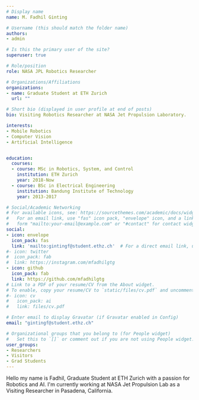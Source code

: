 ```yaml
---
# Display name
name: M. Fadhil Ginting

# Username (this should match the folder name)
authors:
- admin

# Is this the primary user of the site?
superuser: true

# Role/position
role: NASA JPL Robotics Researcher

# Organizations/Affiliations
organizations:
- name: Graduate Student at ETH Zurich
  url: ""

# Short bio (displayed in user profile at end of posts)
bio: Visiting Robotics Researcher at NASA Jet Propulsion Laboratory.

interests:
- Mobile Robotics
- Computer Vision
- Artificial Intelligence


education:
  courses:
  - course: MSc in Robotics, System, and Control
    institution: ETH Zurich
    year: 2018-Now
  - course: BSc in Electrical Engineering
    institution: Bandung Institute of Technology
    year: 2013-2017

# Social/Academic Networking
# For available icons, see: https://sourcethemes.com/academic/docs/widgets/#icons
#   For an email link, use "fas" icon pack, "envelope" icon, and a link in the
#   form "mailto:your-email@example.com" or "#contact" for contact widget.
social:
- icon: envelope
  icon_pack: fas
  link: 'mailto:gintingf@student.ethz.ch'  # For a direct email link, use "mailto:test@example.org".
#- icon: twitter
#  icon_pack: fab
#  link: https://instagram.com/mfadhilgtg
- icon: github
  icon_pack: fab
  link: https://github.com/mfadhilgtg
# Link to a PDF of your resume/CV from the About widget.
# To enable, copy your resume/CV to `static/files/cv.pdf` and uncomment the lines below.  
#- icon: cv
#   icon_pack: ai
#   link: files/cv.pdf

# Enter email to display Gravatar (if Gravatar enabled in Config)
email: "gintingf@student.ethz.ch"

# Organizational groups that you belong to (for People widget)
#   Set this to `[]` or comment out if you are not using People widget.  
user_groups:
- Researchers
- Visitors
- Grad Students
---
```


Hello my name is Fadhil, Graduate Student at ETH Zurich with a passion for Robotics and AI. I'm currently working at NASA Jet Propulsion Lab as a Visiting Researcher in Pasadena, California.
